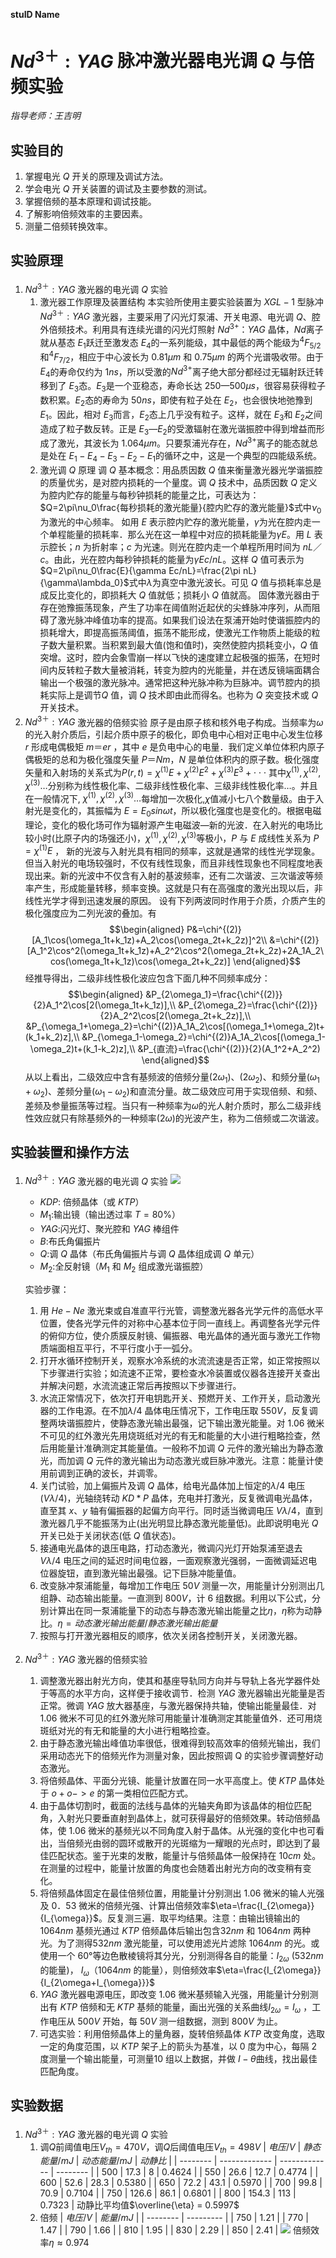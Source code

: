 **stuID Name**

# $Nd^{3＋}:YAG$ 脉冲激光器电光调 $Q$ 与倍频实验
*指导老师：王吉明*
## 实验目的

1. 掌握电光 $Q$ 开关的原理及调试方法。
2. 学会电光 $Q$ 开关装置的调试及主要参数的测试。
3. 掌握倍频的基本原理和调试技能。
4. 了解影响倍频效率的主要因素。
5. 测量二倍频转换效率。

## 实验原理
1. $Nd^{3＋}:YAG$ 激光器的电光调 $Q$ 实验
    1. 激光器工作原理及装置结构
    本实验所使用主要实验装置为 $XGL-1$ 型脉冲 $Nd^{3＋}:YAG$ 激光器，主要采用了闪光灯泵浦、开关电源、电光调 $Q$、腔外倍频技术。利用具有连续光谱的闪光灯照射 $Nd^{3+}：YAG$ 晶体，$Nd$离子就从基态 $E_1$跃迁至激发态 $E_4$的一系列能级，其中最低的两个能级为$^4F_{5/2}$和$^4F_{7/2}$，相应于中心波长为 $0.81μm$ 和 $0.75μm$ 的两个光谱吸收带。由于 $E_4$的寿命仅约为 $1ns$，所以受激的$Nd^{3+}$离子绝大部分都经过无辐射跃迁转移到了 $E_3$态。$E_3$是一个亚稳态，寿命长达 $250—500μs$，很容易获得粒子数积累。$E_2$态的寿命为 $50ns$，即使有粒子处在 $E_2$，也会很快地弛豫到 $E_1$。因此，相对 $E_3$而言，$E_2$态上几乎没有粒子。这样，就在 $E_3$和 $E_2$之间造成了粒子数反转。正是 $E_3—E_2$的受激辐射在激光谐振腔中得到增益而形成了激光，其波长为 $1.064μm$。只要泵浦光存在，$Nd^{3+}$离子的能态就总是处在 $E_1-E_4-E_3-E_2-E_1$的循环之中，这是一个典型的四能级系统。
    2. 激光调 $Q$ 原理
    调 $Q$ 基本概念：用品质因数 $Q$ 值来衡量激光器光学谐振腔的质量优劣，是对腔内损耗的一个量度。调 $Q$ 技术中，品质因数 $Q$ 定义为腔内贮存的能量与每秒钟损耗的能量之比，可表达为：$Q=2\pi\nu_0\frac{每秒损耗的激光能量}{腔内贮存的激光能量}$式中$\nu_0$ 为激光的中心频率。
    如用 $E$ 表示腔内贮存的激光能量，$γ$为光在腔内走一个单程能量的损耗率．那么光在这一单程中对应的损耗能量为$γE$。用 $L$ 表示腔长；$n$ 为折射率；$c$ 为光速。则光在腔内走一个单程所用时间为 $nL／c$。由此，光在腔内每秒钟损耗的能量为$γEc/nL$。这样 $Q$ 值可表示为$Q=2\pi\nu_0\frac{E}{\gamma Ec/nL}=\frac{2\pi nL}{\gamma\lambda_0}$式中$λ$为真空中激光波长。可见 $Q$ 值与损耗率总是成反比变化的，即损耗大 $Q$ 值就低；损耗小 $Q$ 值就高。
    固体激光器由于存在弛豫振荡现象，产生了功率在阈值附近起伏的尖蜂脉冲序列，从而阻碍了激光脉冲峰值功率的提高。如果我们设法在泵浦开始时使谐振腔内的损耗增大，即提高振荡阈值，振荡不能形成，使激光工作物质上能级的粒子数大量积累。当积累到最大值(饱和值时)，突然使腔内损耗变小，$Q$ 值突增。这时，腔内会象雪崩一样以飞快的速度建立起极强的振荡，在短时间内反转粒子数大量被消耗，转变为腔内的光能量，并在透反镜端面耦合输出一个极强的激光脉冲。通常把这种光脉冲称为巨脉冲。调节腔内的损耗实际上是调节$Q$ 值，调 $Q$ 技术即由此而得名。也称为 $Q$ 突变技术或 $Q$ 开关技术。
2. $Nd^{3＋}:YAG$ 激光器的倍频实验
   原子是由原子核和核外电子构成。当频率为$ω$的光入射介质后，引起介质中原子的极化，即负电中心相对正电中心发生位移 $r$ 形成电偶极矩 $m＝er$ ，其中 $e$ 是负电中心的电量．我们定义单位体积内原子偶极矩的总和为极化强度矢量 $P＝Nm$，$N$ 是单位体积内的原子数。极化强度矢量和入射场的关系式为$P(r,t)=\chi^{(1)}E+\chi^{(2)}E^2+\chi^{(3)}E^3+\cdot\cdot\cdot$
   其中$χ^{(1)},χ^{(2)},χ^{(3)}…$分别称为线性极化率、二级非线性极化率、三级非线性极化率…。并且在一般情况下, $χ^{(1)},χ^{(2)},χ^{(3)}…$每增加一次极化,$χ$值减小七八个数量级。由于入射光是变化的，其振幅为 $E= E_0 sinωt$，所以极化强度也是变化的。根据电磁理论，变化的极化场可作为辐射源产生电磁波—新的光波．在入射光的电场比较小时(比原子内的场强还小)，$χ^{(1)},χ^{(2)},χ^{(3)}$等极小，$P$ 与 $E$ 成线性关系为 $P =\chi^{(1)} E$ ， 新的光波与入射光具有相同的频率，这就是通常的线性光学现象。但当入射光的电场较强时，不仅有线性现象，而且非线性现象也不同程度地表现出来。新的光波中不仅含有入射的基波频率，还有二次谐波、三次谐波等频率产生，形成能量转移，频率变换。这就是只有在高强度的激光出现以后，非线性光学才得到迅速发展的原因。
   设有下列两波同时作用于介质，介质产生的极化强度应为二列光波的叠加。有
   $$\begin{aligned}
       P&=\chi^{(2)}[A_1\cos(\omega_1t+k_1z)+A_2\cos(\omega_2t+k_2z)]^2\\
       &=\chi^{(2)}[A_1^2\cos^2(\omega_1t+k_1z)+A_2^2\cos^2(\omega_2t+k_2z)+2A_1A_2\cos(\omega_1t+k_1z)\cos(\omega_2t+k_2z)]
   \end{aligned}$$
   经推导得出，二级非线性极化波应包含下面几种不同频率成分：
   $$\begin{aligned}
       &P_{2\omega_1}=\frac{\chi^{(2)}}{2}A_1^2\cos[2(\omega_1t+k_1z)],\\
       &P_{2\omega_2}=\frac{\chi^{(2)}}{2}A_2^2\cos[2(\omega_2t+k_2z)],\\
       &P_{\omega_1+\omega_2}=\chi^{(2)}A_1A_2\cos[(\omega_1+\omega_2)t+(k_1+k_2)z],\\
       &P_{\omega_1-\omega_2}=\chi^{(2)}A_1A_2\cos[(\omega_1-\omega_2)t+(k_1-k_2)z],\\
       &P_{直流}=\frac{\chi^{(2)}}{2}(A_1^2+A_2^2)
   \end{aligned}$$
   从以上看出，二级效应中含有基频波的倍频分量($2ω_1$)、($2ω_2$)、和频分量($ω_1+ω_2$)、差频分量($ω_1-ω_2$)和直流分量。故二级效应可用于实现倍频、和频、差频及参量振荡等过程。当只有一种频率为$ω$的光人射介质时，那么二级非线性效应就只有除基频外的一种频率($2ω$)的光波产生，称为二倍频或二次谐波。
## 实验装置和操作方法
1. $Nd^{3＋}:YAG$ 激光器的电光调 $Q$ 实验
    ![](1.png)
    - $KDP$: 倍频晶体（或 $KTP$）
    - $M_1$:输出镜（输出透过率 $T=80\%$）
    - $YAG$:闪光灯、聚光腔和 $YAG$ 棒组件
    - $B$:布氏角偏振片
    - $Q$:调 $Q$ 晶体（布氏角偏振片与调 $Q$ 晶体组成调 $Q$ 单元）
    - $M_2$:全反射镜（$M_1$ 和 $M_2$ 组成激光谐振腔）
  
    实验步骤：

    1. 用 $He-Ne$ 激光束或自准直平行光管，调整激光器各光学元件的高低水平位置，使各光学元件的对称中心基本位于同一直线上。再调整各光学元件的俯仰方位，使介质膜反射镜、偏振器、电光晶体的通光面与激光工作物质端面相互平行，不平行度小于一弧分。
    2. 打开水循环控制开关，观察水冷系统的水流流速是否正常，如正常按照以下步骤进行实验；如流速不正常，要检查水冷装置或仪器各连接开关查出并解决问题，水流流速正常后再按照以下步骤进行。
    3. 水流正常情况下，依次打开电钥匙开关、预燃开关、工作开关，启动激光器的工作电源。在不加$λ/4$ 晶体电压情况下，工作电压取 $550V$，反复调整两块谐振腔片，使静态激光输出最强，记下输出激光能量。对 $1.06$ 微米不可见的红外激光先用烧斑纸对光的有无和能量的大小进行粗略捡查，然后用能量计准确测定其能量值。一般称不加调 $Q$ 元件的激光输出为静态激光，而加调 $Q$ 元件的激光输出为动态激光或巨脉冲激光。注意：能量计使用前调到正确的波长，并调零。
    4. 关门试验，加上偏振片及调 $Q$ 晶体，给电光晶体加上恒定的$λ/4$ 电压($Vλ/4$)，光轴绕转动 $KD*P$ 晶体，充电并打激光，反复微调电光晶体，直至其 $x$、$y$ 轴有偏振器的起偏方向平行。同时适当微调电压 $Vλ/4$，直到激光器几乎不能振荡为止(出光明显比静态激光能量低)。此即说明电光 $Q$ 开关已处于关闭状态(低 $Q$ 值状态)。
    5. 接通电光晶体的退压电路，打动态激光，微调闪光灯开始泵浦至退去 $Vλ/4$ 电压之间的延迟时间电位器，一面观察激光强弱，一面微调延迟电位器旋钮，直到激光输出最强。记下巨脉冲能量值。
    6. 改变脉冲泵浦能量，每增加工作电压 $50V$ 测量一次，用能量计分别测出几组静、动态输出能量。一直测到 $800V$，计 $6$ 组数据。利用以下公式，分别计算出在同一泵浦能量下的动态与静态激光输出能量之比$η$，$η$称为动静比。$\eta=动态激光输出能量/静态激光输出能量$
    7. 按照与打开激光器相反的顺序，依次关闭各控制开关，关闭激光器。
2. $Nd^{3＋}:YAG$ 激光器的倍频实验
   1. 调整激光器出射光方向，使其和基座导轨同方向并与导轨上各光学器件处于等高的水平方向，这样便于接收调节．检测 $YAG$ 激光器输出光能量是否正常。微调 $YAG$ 放大器基座，与激光器保持共轴，使输出能量最佳．对 $1.06$ 微米不可见的红外激光除可用能量计准确测定其能量值外．还可用烧斑纸对光的有无和能量的大小进行粗略捡查。
   2. 由于静态激光输出峰值功率很低，很难得到较高效率的倍频光输出，我们采用动态光下的倍频光作为测量对象，因此按照调 Q 的实验步骤调整好动态激光。
   3. 将倍频晶体、平面分光镜、能量计放置在同一水平高度上。使 $KTP$ 晶体处于 $o+o->e$ 的第一类相位匹配方式。
   4. 由于晶体切割时，截面的法线与晶体的光轴夹角即为该晶体的相位匹配角，入射光只要垂直射到晶体上，就可获得最好的倍频效果。转动倍频晶体，使 $1.06$ 微米的基频光以不同角度入射于晶体。从光强的变化中也可看出，当倍频光由弱的圆环或散开的光斑缩为一耀眼的光点时，即达到了最佳匹配状态。鉴于光束的发散，能量计与倍频晶体一般保持在 $10cm$ 处。在测量的过程中，能量计放置的角度也会随着出射光方向的改变稍有变化。
   5. 将倍频晶体固定在最佳倍频位置，用能量计分别测出 $1.06$ 微米的输人光强及 $0．53$ 微米的倍频光强、计算出倍频效率$\eta=\frac{I_{2\omega}}{I_{\omega}}$。反复测三遍．取平均结果。注意：由输出镜输出的 $1064nm$ 基频光通过 $KTP$ 倍频晶体后输出包含$32nm$ 和 $1064nm$ 两种光。为了测得$532nm$ 激光能量，可以使用滤光片滤除 $1064nm$ 的光。或使用一个 $60°$等边色散棱镜将其分光，分别测得各自的能量：$I_{2ω}$ ($532nm$ 的能量)， $I_ω$（$1064nm$ 的能量），则倍频效率$\eta=\frac{I_{2\omega}}{I_{2\omega+I_{\omega}}}$
   6. $YAG$ 激光器电源电压，即改变 $1.06$ 微米基频输入光强，用能量计分别测出有 $KTP$ 倍频和无 $KTP$ 基频的能量，画出光强的关系曲线$I_{2\omega}=I_{\omega}$ ，工作电压从 $500V$ 开始，每 $50V$ 测一组数据，测到 $800V$ 为止。
   7. 可选实验：利用倍频晶体上的量角器，旋转倍频晶体 $KTP$ 改变角度，选取一定的角度范围，以 $KTP$ 架子上的箭头为基准，以 $0$ 度为中心，每隔 $2$ 度测量一个输出能量，可测量$10$ 组以上数据，并做 $I-θ$曲线，找出最佳匹配角度。
## 实验数据
1. $Nd^{3＋}:YAG$ 激光器的电光调 $Q$ 实验
   1. 调$Q$前阈值电压$V_{th}=470V$，调$Q$后阈值电压$V_{th}=498V$
      | $电压/V$ | $静态能量/mJ$ | $动态能量/mJ$ | $动静比$ |
      | -------- | ------------- | ------------- | -------- |
      | $500$    | $17.3$        | $8$           | $0.4624$ |
      | $550$    | $26.6$        | $12.7$        | $0.4774$ |
      | $600$    | $52.6$        | $28.3$        | $0.5380$ |
      | $650$    | $72.2$        | $43.1$        | $0.5970$ |
      | $700$    | $99.8$        | $70.9$        | $0.7104$ |
      | $750$    | $126.6$       | $86.1$        | $0.6801$ |
      | $800$    | $154.3$       | $113$         | $0.7323$ |
      动静比平均值$\overline{\eta} = 0.5997$
   2. 倍频
      | $电压/V$ | $能量/mJ$ |
      | -------- | --------- |
      | $750$    | $1.21$    |
      | $770$    | $1.47$    |
      | $790$    | $1.66$    |
      | $810$    | $1.95$    |
      | $830$    | $2.29$    |
      | $850$    | $2.41$    |
      ![](5.png)
      倍频效率$\eta\approx0.974$